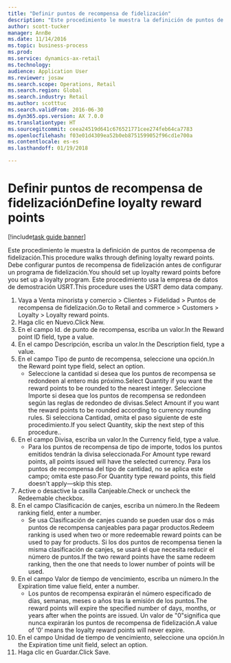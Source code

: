 ```yaml
--- 
title: "Definir puntos de recompensa de fidelización"
description: "Este procedimiento le muestra la definición de puntos de recompensa de fidelización."
author: scott-tucker
manager: AnnBe
ms.date: 11/14/2016
ms.topic: business-process
ms.prod: 
ms.service: dynamics-ax-retail
ms.technology: 
audience: Application User
ms.reviewer: josaw
ms.search.scope: Operations, Retail
ms.search.region: Global
ms.search.industry: Retail
ms.author: scotttuc
ms.search.validFrom: 2016-06-30
ms.dyn365.ops.version: AX 7.0.0
ms.translationtype: HT
ms.sourcegitcommit: ceea24519d641c676521771cee274feb64ca7783
ms.openlocfilehash: f03e01d4309ea52b0eb8751599052f96cd1e700a
ms.contentlocale: es-es
ms.lasthandoff: 01/19/2018

---
```

# <a name="define-loyalty-reward-points"></a><span data-ttu-id="a81af-103">Definir puntos de recompensa de fidelización</span><span class="sxs-lookup"><span data-stu-id="a81af-103">Define loyalty reward points</span></span>

[!include[task guide banner](../includes/task-guide-banner.md)]

<span data-ttu-id="a81af-104">Este procedimiento le muestra la definición de puntos de recompensa de fidelización.</span><span class="sxs-lookup"><span data-stu-id="a81af-104">This procedure walks through defining loyalty reward points.</span></span> <span data-ttu-id="a81af-105">Debe configurar puntos de recompensa de fidelización antes de configurar un programa de fidelización.</span><span class="sxs-lookup"><span data-stu-id="a81af-105">You should set up loyalty reward points before you set up a loyalty program.</span></span> <span data-ttu-id="a81af-106">Este procedimiento usa la empresa de datos de demostración USRT.</span><span class="sxs-lookup"><span data-stu-id="a81af-106">This procedure uses the USRT demo data company.</span></span>

1. <span data-ttu-id="a81af-107">Vaya a Venta minorista y comercio > Clientes > Fidelidad > Puntos de recompensa de fidelización.</span><span class="sxs-lookup"><span data-stu-id="a81af-107">Go to Retail and commerce > Customers > Loyalty > Loyalty reward points.</span></span>
2. <span data-ttu-id="a81af-108">Haga clic en Nuevo.</span><span class="sxs-lookup"><span data-stu-id="a81af-108">Click New.</span></span>
3. <span data-ttu-id="a81af-109">En el campo Id. de punto de recompensa, escriba un valor.</span><span class="sxs-lookup"><span data-stu-id="a81af-109">In the Reward point ID field, type a value.</span></span>
4. <span data-ttu-id="a81af-110">En el campo Descripción, escriba un valor.</span><span class="sxs-lookup"><span data-stu-id="a81af-110">In the Description field, type a value.</span></span>
5. <span data-ttu-id="a81af-111">En el campo Tipo de punto de recompensa, seleccione una opción.</span><span class="sxs-lookup"><span data-stu-id="a81af-111">In the Reward point type field, select an option.</span></span>
    * <span data-ttu-id="a81af-112">Seleccione la cantidad si desea que los puntos de recompensa se redondeen al entero más próximo.</span><span class="sxs-lookup"><span data-stu-id="a81af-112">Select Quantity if you want the reward points to be rounded to the nearest integer.</span></span> <span data-ttu-id="a81af-113">Seleccione Importe si desea que los puntos de recompensa se redondeen según las reglas de redondeo de divisas.</span><span class="sxs-lookup"><span data-stu-id="a81af-113">Select Amount if you want the reward points to be rounded according to currency rounding rules.</span></span> <span data-ttu-id="a81af-114">Si selecciona Cantidad, omita el paso siguiente de este procedimiento.</span><span class="sxs-lookup"><span data-stu-id="a81af-114">If you select Quantity, skip the next step of this procedure..</span></span>  
6. <span data-ttu-id="a81af-115">En el campo Divisa, escriba un valor.</span><span class="sxs-lookup"><span data-stu-id="a81af-115">In the Currency field, type a value.</span></span>
    * <span data-ttu-id="a81af-116">Para los puntos de recompensa de tipo de importe, todos los puntos emitidos tendrán la divisa seleccionada.</span><span class="sxs-lookup"><span data-stu-id="a81af-116">For Amount type reward points, all points issued will have the selected currency.</span></span> <span data-ttu-id="a81af-117">Para los puntos de recompensa del tipo de cantidad, no se aplica este campo; omita este paso.</span><span class="sxs-lookup"><span data-stu-id="a81af-117">For Quantity type reward points, this field doesn't apply—skip this step.</span></span>  
7. <span data-ttu-id="a81af-118">Active o desactive la casilla Canjeable.</span><span class="sxs-lookup"><span data-stu-id="a81af-118">Check or uncheck the Redeemable checkbox.</span></span>
8. <span data-ttu-id="a81af-119">En el campo Clasificación de canjes, escriba un número.</span><span class="sxs-lookup"><span data-stu-id="a81af-119">In the Redeem ranking field, enter a number.</span></span>
    * <span data-ttu-id="a81af-120">Se usa Clasificación de canjes cuando se pueden usar dos o más puntos de recompensa canjeables para pagar productos.</span><span class="sxs-lookup"><span data-stu-id="a81af-120">Redeem ranking is used when two or more redeemable reward points can be used to pay for products.</span></span> <span data-ttu-id="a81af-121">Si los dos puntos de recompensa tienen la misma clasificación de canjes, se usará el que necesita reducir el número de puntos.</span><span class="sxs-lookup"><span data-stu-id="a81af-121">If the two reward points have the same redeem ranking, then the one that needs to lower number of points will be used.</span></span>  
9. <span data-ttu-id="a81af-122">En el campo Valor de tiempo de vencimiento, escriba un número.</span><span class="sxs-lookup"><span data-stu-id="a81af-122">In the Expiration time value field, enter a number.</span></span>
    * <span data-ttu-id="a81af-123">Los puntos de recompensa expirarán el número especificado de días, semanas, meses o años tras la emisión de los puntos.</span><span class="sxs-lookup"><span data-stu-id="a81af-123">The reward points will expire the specified number of days, months, or years after when the points are issued.</span></span> <span data-ttu-id="a81af-124">Un valor de "0"significa que nunca expirarán los puntos de recompensa de fidelización.</span><span class="sxs-lookup"><span data-stu-id="a81af-124">A value of ‘0’ means the loyalty reward points will never expire.</span></span>  
10. <span data-ttu-id="a81af-125">En el campo Unidad de tiempo de vencimiento, seleccione una opción.</span><span class="sxs-lookup"><span data-stu-id="a81af-125">In the Expiration time unit field, select an option.</span></span>
11. <span data-ttu-id="a81af-126">Haga clic en Guardar.</span><span class="sxs-lookup"><span data-stu-id="a81af-126">Click Save.</span></span>


